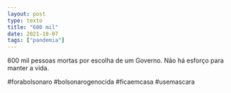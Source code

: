 ```yaml
---
layout: post
type: texto
title: "600 mil"
date: 2021-10-07
tags: ["pandemia"]
---
```

600 mil pessoas mortas por escolha de um Governo. Não há esforço para manter a vida.

#forabolsonaro #bolsonarogenocida #ficaemcasa #usemascara